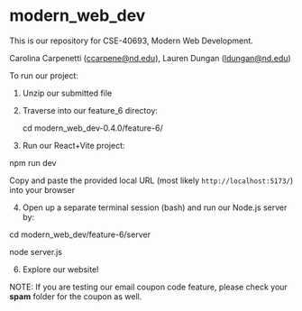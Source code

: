 # modern_web_dev

This is our repository for CSE-40693, Modern Web Development.

Carolina Carpenetti (ccarpene@nd.edu), Lauren Dungan (ldungan@nd.edu)

To run our project:

1. Unzip our submitted file
    
2. Traverse into our feature_6 directoy:
    
      cd modern_web_dev-0.4.0/feature-6/

3. Run our React+Vite project:
    
  npm run dev
         
  Copy and paste the provided local URL (most likely ```http://localhost:5173/```) into your browser

4. Open up a separate terminal session (bash) and run our Node.js server by:

  cd modern_web_dev/feature-6/server

  node server.js
         
  6. Explore our website!
    

NOTE: If you are testing our email coupon code feature, please check your **spam** folder for the coupon as well.
